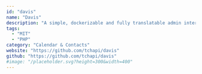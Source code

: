 ```yaml
---
id: "davis"
name: "Davis"
description: "A simple, dockerizable and fully translatable admin interface for sabre/dav based on Symfony 5 and Bootstrap 4, largely inspired by Baïkal."
tags:
  - "MIT"
  - "PHP"
category: "Calendar & Contacts"
website: "https://github.com/tchapi/davis"
github: "https://github.com/tchapi/davis"
#image: "/placeholder.svg?height=300&width=400"
---
```


